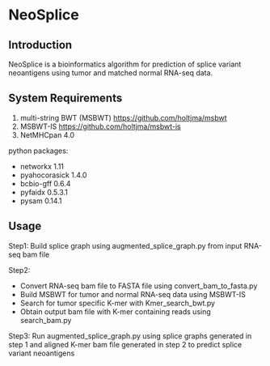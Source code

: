NeoSplice 
===
**Introduction**
---
NeoSplice is a bioinformatics algorithm for prediction of splice variant neoantigens using tumor 
and matched normal RNA-seq data.

**System Requirements**
---
1. multi-string BWT (MSBWT) https://github.com/holtjma/msbwt
2. MSBWT-IS https://github.com/holtjma/msbwt-is
3. NetMHCpan 4.0

python packages:

* networkx 1.11
* pyahocorasick 1.4.0
* bcbio-gff 0.6.4
* pyfaidx 0.5.3.1
* pysam 0.14.1


**Usage**
---

Step1: Build splice graph using augmented_splice_graph.py 
from input RNA-seq bam file

Step2: 
* Convert RNA-seq bam file to FASTA file using
convert_bam_to_fasta.py
* Build MSBWT for tumor and normal RNA-seq data 
using MSBWT-IS
* Search for tumor specific K-mer with Kmer_search_bwt.py
* Obtain output bam file with K-mer containing reads using search_bam.py

Step3: Run augmented_splice_graph.py using splice graphs generated in step 1 and 
aligned K-mer bam file generated in step 2 to predict splice variant neoantigens